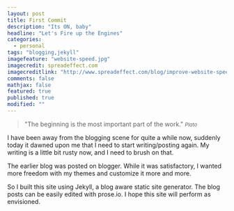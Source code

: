 ```yaml
---
layout: post
title: First Commit
description: "Its ON, baby"
headline: "Let's Fire up the Engines"
categories: 
  - personal
tags: "blogging,jekyll"
imagefeature: "website-speed.jpg"
imagecredit: spreadeffect.com
imagecreditlink: "http://www.spreadeffect.com/blog/improve-website-speed/"
comments: false
mathjax: false
featured: true
published: true
modified: ""
---
```



>&quot;The beginning is the most important part of the work.&quot;
><small><cite title="Plato">Plato</cite></small>

I have been away from the blogging scene for quite a while now, suddenly today it dawned upon me that I need to start writing/posting again. My writing is a little bit rusty now, and I need to brush on that. 

The earlier blog was posted on blogger. While it was satisfactory, I wanted more freedom with my themes and customize it more and more.

So I built this site using Jekyll, a blog aware static site generator. The blog posts can be easily edited with prose.io. I hope this site will perform as envisioned.

